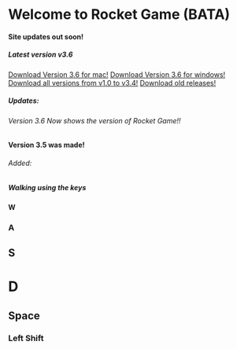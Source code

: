 # Welcome to Rocket Game (BATA)
#### Site updates out soon!
##### Latest version v3.6
[Download Version 3.6 for mac!](https://github.com/JohnnyD2020/Rocket-Game-BETA/releases/download/v3.6-beta-1Mac/Rocket.Game.BETA.3.6.app.zip)
[Download Version 3.6 for windows!](https://github.com/JohnnyD2020/Rocket-Game-BETA/releases/download/3.6-beta-1Windows/Rocket.Game.BETA.3.6.Windows.zip)
[Download all versions from v1.0 to v3.4!](https://github.com/JohnnyD2020/Rocket-Game-BETA/releases/download/v1.0To3.4Mac/Rocket.Gane.BETA.v1.0.To.v3.4.zip)
[Download old releases!](https://github.com/JohnnyD2020/Rocket-Game-BETA/releases)

##### Updates:
###### Version 3.6 Now shows the version of Rocket Game!!
#### Version 3.5 was made!
###### Added:
##### Walking using the keys
#### W
### A
## S
# D
## Space
### Left Shift
